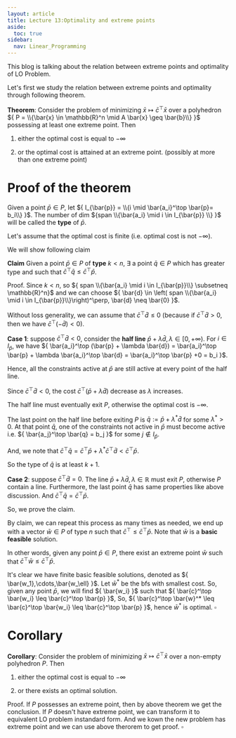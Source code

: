 ```yaml
---
layout: article
title: Lecture 13:Optimality and extreme points
aside:
  toc: true
sidebar:
  nav: Linear_Programming
---
```


This blog is talking about the relation between extreme points and optimality of LO Problem.

<!--more--> 

Let's first we study the relation between extreme points and optimality through following theorem.

<b>Theorem</b>: Consider the problem of minimizing ${ \bar{x} \mapsto \bar{c}^\top \bar{x} }$ over a polyhedron ${ P = \\{\bar{x} \in \mathbb{R}^n \mid A \bar{x} \geq \bar{b}\\} }$ possessing at least one extreme point.  Then 

1. either the optimal cost is equal to ${ -\infty }$

2. or the optimal cost is attained at an extreme point. (possibly at more than one extreme point)

# Proof of the theorem

Given a point ${ \bar{p} \in P }$, let ${ I_{\bar{p}} = \\{i \mid \bar{a_i}^\top \bar{p}= b_i\\} }$. The number of dim ${span \\{\bar{a_i} \mid i \in I_{\bar{p}} \\} }$ will be called the <b>type</b> of ${ \bar{p} }$.

Let's assume that the optimal cost is finite (i.e. optimal cost is not ${ -\infty }$).

We will show following claim

<b>Claim</b> Given a point ${ \bar{p} \in P }$ of <b>type</b> ${ k < n }$, ${ \exists }$ a point ${ \bar{q} \in P }$ which has greater type and such that ${ \bar{c}^\top \bar{q} \leq \bar{c}^\top \bar{p} }$.

Proof. Since ${ k<n }$, so ${ span \\{\bar{a_i} \mid i \in I_{\bar{p}}\\} \subsetneq \mathbb{R}^n}$ and we can choose ${ \bar{d} \in \left( span \\{\bar{a_i} \mid i \in I_{\bar{p}}\\}\right)^\perp, \bar{d} \neq \bar{0} }$.

Without loss generality, we can assume that ${ \bar{c}^\top \bar{d} \leq 0 }$ (because if ${ \bar{c}^\top \bar{d} > 0 }$, then we have ${ \bar{c}^\top (- \bar{d}) < 0 }$). 

<b>Case 1</b>: suppose ${ \bar{c}^\top \bar{d} < 0 }$, consider the <b>half line</b> ${ \bar{p} + \lambda \bar{d}, \lambda \in [0,+\infty) }$. For ${ i \in I_{\bar{p}} }$, we have ${ \bar{a_i}^\top (\bar{p} + \lambda \bar{d}) = \bar{a_i}^\top \bar{p} +  \lambda \bar{a_i}^\top \bar{d} = \bar{a_i}^\top \bar{p} +0 = b_i }$.

Hence, all the constraints active at ${ \bar{p} }$ are still active at every point of the half line. 

Since ${ \bar{c}^\top \bar{d} < 0 }$, the cost ${ \bar{c}^\top (\bar{p} + \lambda \bar{d}) }$ decrease as ${ \lambda }$ increases. 

The half line must eventually exit ${ P }$, otherwise the optimal cost is ${ - \infty }$.

The last point on the half line before exiting ${ P }$ is ${ \bar{q} := \bar{p} + \lambda ^* \bar{d} }$ for some ${ \lambda^* > 0 }$. At that point ${ \bar{q} }$, one of the constraints not active in ${ \bar{p} }$ must become active i.e. ${ \bar{a_j}^\top \bar{q} = b_j  }$ for some ${ j \notin I_{\bar{p}} }$.

And, we note that ${ \bar{c}^\top \bar{q} = \bar{c}^\top \bar{p} + \lambda^*  \bar{c}^\top  \bar{d} < \bar{c}^\top \bar{p}}$.

So the type of ${ \bar{q} }$ is at least ${ k+1 }$. 

<b>Case 2</b>: suppose ${ \bar{c}^\top \bar{d} = 0 }$. The line ${ \bar{p} + \lambda \bar{d}, \lambda \in \mathbb{R} }$ must exit ${ P }$, otherwise ${ P }$ contain a line. Furthermore, the last point ${ \bar{q} }$ has same properties like above discussion. And ${ \bar{c}^\top \bar{q} =  \bar{c}^\top \bar{p}}$.

So, we prove the claim.

By claim, we can repeat this process as many times as needed, we end up with a vector ${ \bar{w} \in P }$ of type ${ n }$ such that ${ \bar{c}^\top \leq \bar{c}^\top \bar{p} }$. Note that ${ \bar{w} }$ is a <b>basic feasible</b> solution. 

In other words, given any point ${ \bar{p} \in P }$, there exist an extreme point ${ \bar{w} }$ such that ${\bar{c}^\top \bar{w} \leq  \bar{c}^\top \bar{p} }$.

It's clear we have finite basic feasible solutions, denoted as ${ \bar{w_1},\cdots,\bar{w_\ell} }$. Let ${ \bar{w}^* }$ be the bfs with smallest cost. So, given any point ${ \bar{p} }$, we will find ${ \bar{w_i} }$ such that ${ \bar{c}^\top \bar{w_i} \leq  \bar{c}^\top \bar{p} }$, So, ${ \bar{c}^\top \bar{w}^* \leq \bar{c}^\top \bar{w_i} \leq  \bar{c}^\top \bar{p} }$, hence ${ \bar{w}^* }$ is optimal. ${ \square }$

# Corollary

<b>Corollary</b>: Consider the problem of minimizing ${ \bar{x} \mapsto \bar{c}^\top \bar{x}}$ over a non-empty polyhedron ${ P }$. Then 

1. either the optimal cost is equal to ${ -\infty }$

2. or there exists an optimal solution.

Proof. If ${ P }$ possesses an extreme point, then by above theorem we get the conclusion. If ${ P }$ doesn't have extreme point, we can transform it to equivalent LO problem instandard form. And we kown the new problem has extreme point and we can use above therorem to get proof. ${ \square }$